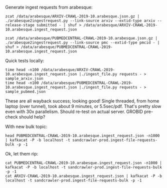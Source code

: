 
Generate ingest requests from arabesque:

    zcat /data/arabesque/ARXIV-CRAWL-2019-10.arabesque.json.gz | ./arabesque2ingestrequest.py --link-source arxiv --extid-type arxiv --release-stage submitted - | shuf > /data/arabesque/ARXIV-CRAWL-2019-10.arabesque.ingest_request.json

    zcat /data/arabesque/PUBMEDCENTRAL-CRAWL-2019-10.arabesque.json.gz | ./arabesque2ingestrequest.py --link-source pmc --extid-type pmcid - | shuf > /data/arabesque/PUBMEDCENTRAL-CRAWL-2019-10.arabesque.ingest_request.json


Quick tests locally:

    time head -n100 /data/arabesque/ARXIV-CRAWL-2019-10.arabesque.ingest_request.json |./ingest_file.py requests - > sample_arxiv.json
    time head -n100 /data/arabesque/PUBMEDCENTRAL-CRAWL-2019-10.arabesque.ingest_request.json |./ingest_file.py requests - > sample_pubmed.json

These are all wayback success; looking good! Single threaded, from home laptop
(over tunnel), took about 9 minutes, or 5.5sec/pdf. That's pretty slow even
with 30x parallelism. Should re-test on actual server. GROBID pre-check should
help?

With new bulk topic:

    head PUBMEDCENTRAL-CRAWL-2019-10.arabesque.ingest_request.json -n1000 | kafkacat -P -b localhost -t sandcrawler-prod.ingest-file-requests-bulk -p -1

Ok, let them rip:

    cat PUBMEDCENTRAL-CRAWL-2019-10.arabesque.ingest_request.json -n1000 | kafkacat -P -b localhost -t sandcrawler-prod.ingest-file-requests-bulk -p -1
    cat ARXIV-CRAWL-2019-10.arabesque.ingest_request.json | kafkacat -P -b localhost -t sandcrawler-prod.ingest-file-requests-bulk -p -1
